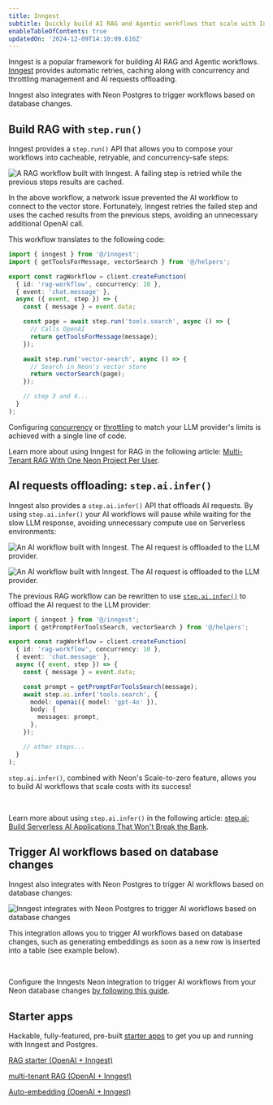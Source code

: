 ```yaml
---
title: Inngest
subtitle: Quickly build AI RAG and Agentic workflows that scale with Inngest and Neon
enableTableOfContents: true
updatedOn: '2024-12-09T14:10:09.616Z'
---
```


Inngest is a popular framework for building AI RAG and Agentic workflows. [Inngest](https://www.inngest.com/?utm_source=neon&utm_medium=inngest-ai-integration) provides automatic retries, caching along with concurrency and throttling management and AI requests offloading.

Inngest also integrates with Neon Postgres to trigger workflows based on database changes.

## Build RAG with `step.run()`

Inngest provides a `step.run()` API that allows you to compose your workflows into cacheable, retryable, and concurrency-safe steps:

![A RAG workflow built with Inngest. A failing step is retried while the previous steps results are cached.](/docs/guides/inngest-rag-workflow.png)

In the above workflow, a network issue prevented the AI workflow to connect to the vector store. Fortunately, Inngest retries the failed step and uses the cached results from the previous steps, avoiding an unnecessary additional OpenAI call.

This workflow translates to the following code:

```typescript
import { inngest } from '@/inngest';
import { getToolsForMessage, vectorSearch } from '@/helpers';

export const ragWorkflow = client.createFunction(
  { id: 'rag-workflow', concurrency: 10 },
  { event: 'chat.message' },
  async ({ event, step }) => {
    const { message } = event.data;

    const page = await step.run('tools.search', async () => {
      // Calls OpenAI
      return getToolsForMessage(message);
    });

    await step.run('vector-search', async () => {
      // Search in Neon's vector store
      return vectorSearch(page);
    });

    // step 3 and 4...
  }
);
```

Configuring [concurrency](https://www.inngest.com/docs/guides/concurrency?utm_source=neon&utm_medium=inngest-ai-integration) or [throttling](https://www.inngest.com/docs/guides/throttling?utm_source=neon&utm_medium=inngest-ai-integration) to match your LLM provider's limits is achieved with a single line of code.

Learn more about using Inngest for RAG in the following article: [Multi-Tenant RAG With One Neon Project Per User](/blog/multi-tenant-rag).

## AI requests offloading: `step.ai.infer()`

Inngest also provides a `step.ai.infer()` API that offloads AI requests.
By using `step.ai.infer()` your AI workflows will pause while waiting for the slow LLM response, avoiding unnecessary compute use on Serverless environments:

![An AI workflow built with Inngest. The AI request is offloaded to the LLM provider.](/docs/guides/inngest-with-step-ai-infer.png)

![An AI workflow built with Inngest. The AI request is offloaded to the LLM provider.](/docs/guides/inngest-without-step-ai-infer.png)

The previous RAG workflow can be rewritten to use [`step.ai.infer()`](https://www.inngest.com/docs/features/inngest-functions/steps-workflows/step-ai-orchestration?utm_source=neon&utm_medium=inngest-ai-integration#step-ai-infer) to offload the AI request to the LLM provider:

```typescript
import { inngest } from '@/inngest';
import { getPromptForToolsSearch, vectorSearch } from '@/helpers';

export const ragWorkflow = client.createFunction(
  { id: 'rag-workflow', concurrency: 10 },
  { event: 'chat.message' },
  async ({ event, step }) => {
    const { message } = event.data;

    const prompt = getPromptForToolsSearch(message);
    await step.ai.infer('tools.search', {
      model: openai({ model: 'gpt-4o' }),
      body: {
        messages: prompt,
      },
    });

    // other steps...
  }
);
```

`step.ai.infer()`, combined with Neon's Scale-to-zero feature, allows you to build AI workflows that scale costs with its success!

<br />

Learn more about using `step.ai.infer()` in the following article: [step.ai: Build Serverless AI Applications That Won't Break the Bank](https://www.inngest.com/blog/step-ai-for-serverless-ai-applications?utm_source=neon&utm_medium=inngest-ai-integration).

## Trigger AI workflows based on database changes

Inngest also integrates with Neon Postgres to trigger AI workflows based on database changes:

![Inngest integrates with Neon Postgres to trigger AI workflows based on database changes](/docs/guides/inngest.jpg)

This integration allows you to trigger AI workflows based on database changes, such as generating embeddings as soon as a new row is inserted into a table (see example below).

<br />

Configure the Inngests Neon integration to trigger AI workflows from your Neon database changes [by following this guide](/guides/trigger-serverless-functions).

## Starter apps

Hackable, fully-featured, pre-built [starter apps](https://github.com/neondatabase/examples/tree/main/ai/inngest) to get you up and running with Inngest and Postgres.

<DetailIconCards>

<a href="https://github.com/inngest/neon-inngest-rag-starter" description="A Next.js RAG starter app built with OpenAI and Inngest" icon="github">RAG starter (OpenAI + Inngest)</a>

<a href="https://github.com/inngest/multi-tenant-rag-example" description="A Next.js contacts importer multi-tenant RAG built with OpenAI and Inngest" icon="github">multi-tenant RAG (OpenAI + Inngest)</a>

<a href="https://github.com/inngest/neon-auto-embeddings-example" description="A Next.js app example of auto-embedding with Inngest" icon="github">Auto-embedding (OpenAI + Inngest)</a>

</DetailIconCards>
